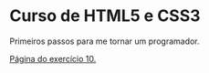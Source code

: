 # Curso de HTML5 e CSS3
 
Primeiros passos para me tornar um programador.

<a href = "https://andersonsantosdasilva.github.io/html-css/desafios/d010/android.html"> Página do exercício 10.
